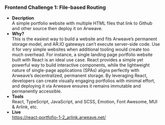 ### Frontend Challenge 1: File-based Routing

- **Decription**  
A simple portfolio website with multiple HTML files that link to Github and other source then deploy it on Arweave.
- **Why?**  
This is the easiest way to build a website and fits Arweave’s permanent storage model, and AR.IO gateways can’t execute server-side code. Use it for very simple websites when additional tooling would create too much overhead. For instance, a single landing page portfolio website built with React is an ideal use case. React provides a simple yet powerful way to build interactive components, while the lightweight nature of single-page applications (SPAs) aligns perfectly with Arweave’s decentralized, permanent storage. By leveraging React, developers can create visually engaging portfolios with minimal effort, and deploying it via Arweave ensures it remains immutable and permanently accessible.
- **Tools**  
React, TypeScript, JavaScript, and SCSS, Emotion, Font Awesome, MUI & Arlink, etc.
- **Live**  
https://react-portfofio-1-2_arlink.arweave.net/ 